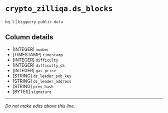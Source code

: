 # `crypto_zilliqa.ds_blocks`
`bq-1` | `bigquery-public-data`

## Column details
* [INTEGER]   `number`
* [TIMESTAMP] `timestamp`
* [INTEGER]   `difficulty`
* [INTEGER]   `difficulty_ds`
* [INTEGER]   `gas_price`
* [STRING]    `ds_leader_pub_key`
* [STRING]    `ds_leader_address`
* [STRING]    `prev_hash`
* [BYTES]     `signature`

-------------------------------------------------------------------------------
*Do not make edits above this line.*
